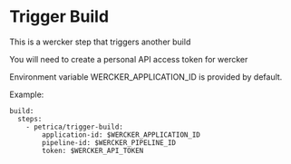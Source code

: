 # Trigger Build

This is a wercker step that triggers another build

You will need to create a personal API access token for wercker

Environment variable WERCKER_APPLICATION_ID is provided by default.

Example:

    build:
      steps:
        - petrica/trigger-build:
            application-id: $WERCKER_APPLICATION_ID
            pipeline-id: $WERCKER_PIPELINE_ID
            token: $WERCKER_API_TOKEN


